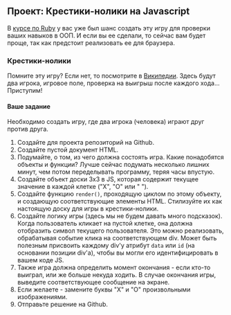 ## Проект: Крестики-нолики на Javascript

В [курсе по Ruby](/ruby-programming) у вас уже был шанс создать эту игру для проверки ваших навыков в ООП. И если вы ее сделали, то сейчас вам будет проще, так как предстоит реализовать ее для браузера.

### Крестики-нолики

Помните эту игру? Если нет, то посмотрите в [Википедии](https://ru.wikipedia.org/wiki/Крестики-нолики). Здесь будут два игрока, игровое поле, проверка на выигрыш после каждого хода... Приступим!

#### Ваше задание

Необходимо создать игру, где два игрока (человека) играют друг против друга.  

1. Создайте для проекта репозиторий на Github.
2. Создайте пустой документ HTML.
3. Подумайте, о том, из чего должна состоять игра. Какие понадобятся объекты и функции? Лучше сейчас подумать несколько лишних минут, чем потом переделывать программу, теряя часы впустую.
4. Создайте объект доски 3х3 в JS, которая содержит текущее значение в каждой клетке ("X", "O" или " ").
5. Создайте функцию `render()`, проходящую циклом по этому объекту, и создающую соответствующие элементы HTML. Стилизуйте их как настоящую доску для игры в крестики-нолики.
6. Создайте логику игры (здесь мы не будем давать много подсказок). Когда пользователь кликает на пустой клетке, она должна отобразить символ текущего пользователя. Это можно реализовать, обрабатывая событие клика на соответствующем div. Может быть полезным присвоить каждому div'у атрибут `data` или `id` (на основании позиции div'а), чтобы вы могли его идентифицировать в вашем коде JS.
7. Также игра должна определить момент окончания - если кто-то выиграл, или же больше некуда ходить. В случае окончания игры, выведите соответствующее сообщение на экране.
8. Если желаете - замените буквы "X" и "O" произвольными изображениями.
9. Отправьте решение на Github.
